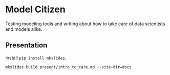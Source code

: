 # Model Citizen

Testing modeling tools and writing about how to take care of data scientists and models alike.

## Presentation

Install `pip install mkslides`. 

```
mkslides build present/intro_to_care.md --site-dir=docs
```
